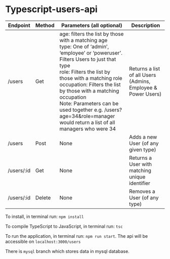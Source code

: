 # Typescript-users-api
| Endpoint  | Method | Parameters (all optional) | Description |
| ---------- | ------ |---------------------------|-------------|
| /users     | Get    | age: filters the list by those with a matching age<br />type: One of ‘admin’, ‘employee’ or ‘poweruser’. Filters Users to just that type<br />role: Filters the list by those with a matching role<br />occupation: Filters the list by those with a matching occupation<br />Note: Parameters can be used together e.g. /users?age=34&role=manager would return a list of all managers who were 34 | Returns a list of all Users (Admins, Employee & Power Users) |
| /users     | Post   | None | Adds a new User (of any given type) |
| /users/:id | Get    | None | Returns a User with matching unique identifier |
| /users/:id | Delete | None |Removes a User (of any type) |

To install, in terminal run: `npm install`

To compile TypeScript to JavaScript, in terminal run: `tsc`

To run the application, in terminal run: `npm run start`. The api will be accessible on `localhost:3000/users`


There is `mysql` branch which stores data in mysql database.